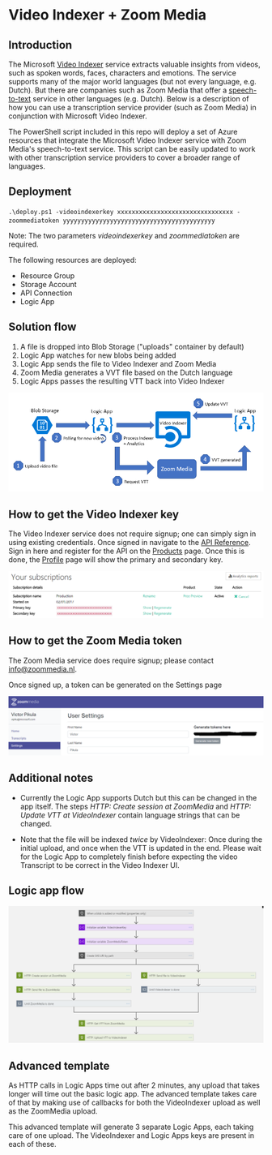# Video Indexer + Zoom Media

## Introduction
The Microsoft [Video Indexer](https://www.videoindexer.ai/) service extracts valuable insights from videos, such as spoken words, faces, characters and emotions. The service supports many of the major world languages (but not every language, e.g. Dutch). But there are companies such as Zoom Media that offer a [speech-to-text](https://www.zoom-media.nl/en/speech-to-text/) service in other languages (e.g. Dutch). Below is a description of how you can use a transcription service provider (such as Zoom Media) in conjunction with Microsoft Video Indexer.

The PowerShell script included in this repo will deploy a set of Azure resources that integrate the Microsoft Video Indexer service with Zoom Media's speech-to-text service. This script can be easily updated to work with other transcription service providers to cover a broader range of languages.

## Deployment
`.\deploy.ps1 -videoindexerkey xxxxxxxxxxxxxxxxxxxxxxxxxxxxxxxx -zoommediatoken yyyyyyyyyyyyyyyyyyyyyyyyyyyyyyyyyyyyyyyyyy`

Note: The two parameters _videoindexerkey_ and _zoommediatoken_ are required.

The following resources are deployed:
* Resource Group
* Storage Account
* API Connection
* Logic App

## Solution flow
1. A file is dropped into Blob Storage ("uploads" container by default)
2. Logic App watches for new blobs being added
3. Logic App sends the file to Video Indexer and Zoom Media
4. Zoom Media generates a VVT file based on the Dutch language
5. Logic Apps passes the resulting VTT  back into Video Indexer

![Solution architecture](solution_architecture.png)

## How to get the Video Indexer key
The Video Indexer service does not require signup; one can simply sign in using existing credentials. Once signed in navigate to the [API Reference](https://videobreakdown.portal.azure-api.net/). Sign in here and register for the API on the [Products](https://videobreakdown.portal.azure-api.net/products) page. Once this is done, the [Profile](https://videobreakdown.portal.azure-api.net/developer) page will show the primary and secondary key.

![Video Indexer Profile](vi_profile.png)

## How to get the Zoom Media token

The Zoom Media service does require signup; please contact <info@zoommedia.nl>.

Once signed up, a token can be generated on the Settings page

![Zoom Media settings](zm_settings.png)

## Additional notes
* Currently the Logic App supports Dutch but this can be changed in the app itself. The steps _HTTP: Create session at ZoomMedia_ and _HTTP: Update VTT at VideoIndexer_ contain language strings that can be changed.

* Note that the file will be indexed _twice_ by VideoIndexer: Once during the initial upload, and once when the VTT is updated in the end. Please wait for the Logic App to completely finish before expecting the video Transcript to be correct in the Video Indexer UI.

## Logic app flow

![Logic App flow](logic_app_flow.png)

## Advanced template
As HTTP calls in Logic Apps time out after 2 minutes, any upload that takes longer will time out the basic logic app. The advanced template takes care of that by making use of callbacks for both the VideoIndexer upload as well as the ZoomMedia upload. 

This advanced template will generate 3 separate Logic Apps, each taking care of one upload. The VideoIndexer and Logic Apps keys are present in each of these. 